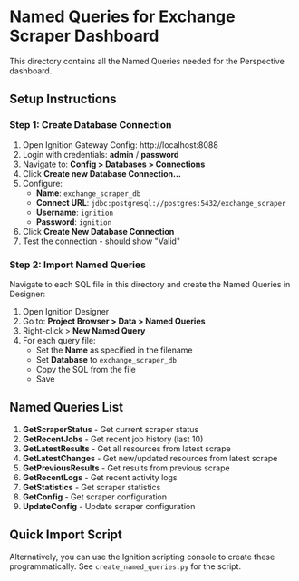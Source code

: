 # Named Queries for Exchange Scraper Dashboard

This directory contains all the Named Queries needed for the Perspective dashboard.

## Setup Instructions

### Step 1: Create Database Connection

1. Open Ignition Gateway Config: http://localhost:8088
2. Login with credentials: **admin** / **password**
3. Navigate to: **Config > Databases > Connections**
4. Click **Create new Database Connection...**
5. Configure:
   - **Name**: `exchange_scraper_db`
   - **Connect URL**: `jdbc:postgresql://postgres:5432/exchange_scraper`
   - **Username**: `ignition`
   - **Password**: `ignition`
6. Click **Create New Database Connection**
7. Test the connection - should show "Valid"

### Step 2: Import Named Queries

Navigate to each SQL file in this directory and create the Named Queries in Designer:

1. Open Ignition Designer
2. Go to: **Project Browser > Data > Named Queries**
3. Right-click > **New Named Query**
4. For each query file:
   - Set the **Name** as specified in the filename
   - Set **Database** to `exchange_scraper_db`
   - Copy the SQL from the file
   - Save

## Named Queries List

1. **GetScraperStatus** - Get current scraper status
2. **GetRecentJobs** - Get recent job history (last 10)
3. **GetLatestResults** - Get all resources from latest scrape
4. **GetLatestChanges** - Get new/updated resources from latest scrape
5. **GetPreviousResults** - Get results from previous scrape
6. **GetRecentLogs** - Get recent activity logs
7. **GetStatistics** - Get scraper statistics
8. **GetConfig** - Get scraper configuration
9. **UpdateConfig** - Update scraper configuration

## Quick Import Script

Alternatively, you can use the Ignition scripting console to create these programmatically.
See `create_named_queries.py` for the script.
